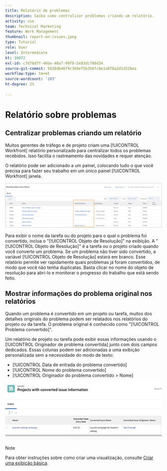 ```yaml
---
title: Relatório de problemas
description: Saiba como centralizar problemas criando um relatório.
activity: use
team: Technical Marketing
feature: Work Management
thumbnail: report-on-issues.jpeg
type: Tutorial
role: User
level: Intermediate
kt: 10072
exl-id: c7d76d7f-46be-40a7-99f8-5e83dc708d34
source-git-commit: 5038db46f9c369ef5b356fc8e1a078a2d1d32bea
workflow-type: tm+mt
source-wordcount: '283'
ht-degree: 2%

---
```


# Relatório sobre problemas

## Centralizar problemas criando um relatório

Muitos gerentes de tráfego e de projeto criam uma [!UICONTROL Workfront] relatório personalizado para centralizar todos os problemas recebidos. Isso facilita o rastreamento das novidades e requer atenção.

O relatório pode ser adicionado a um painel, colocando tudo o que você precisa para fazer seu trabalho em um único painel [!UICONTROL Workfront] janela.

![Uma imagem do [!UICONTROL Objeto de Resolução] coluna de um relatório de problemas.](assets/18-resolving-object-report.png)

Para exibir o nome da tarefa ou do projeto para o qual o problema foi convertido, inclua o &quot;[!UICONTROL Objeto de Resolução]&quot; na exibição. A &quot;[!UICONTROL Objeto de Resolução]&quot; é a tarefa ou o projeto criado quando você converte um problema. Se um problema não tiver sido convertido, a variável [!UICONTROL Objeto de Resolução] estará em branco. Esse relatório permite ver rapidamente quais problemas já foram convertidos, de modo que você não tenha duplicatas. Basta clicar no nome do objeto de resolução para abri-lo e monitorar o progresso do trabalho que está sendo feito.

## Mostrar informações do problema original nos relatórios

Quando um problema é convertido em um projeto ou tarefa, muitos dos detalhes originais do problema podem ser relatados nos relatórios do projeto ou da tarefa. O problema original é conhecido como &quot;[!UICONTROL Problema convertido]&quot;.

Um relatório de projeto ou tarefa pode exibir essas informações usando o [!UICONTROL Originador de problema convertida] junto com dois campos dedicados. Essas colunas podem ser adicionadas a uma exibição personalizada sem a necessidade do modo de texto:

* [!UICONTROL Data de entrada do problema convertido]
* [!UICONTROL Nome do problema convertido]
* [!UICONTROL Originador do problema convertido > Nome]

![Uma imagem das informações do relatório de problemas.](assets/19-text-mode-reporting-for-issues.png)

>[!NOTE]
>
>Para obter instruções sobre como criar uma visualização, consulte [Criar uma exibição básica](https://experienceleague.adobe.com/docs/workfront-learn/tutorials-workfront/reporting/basic-reporting/create-a-basic-view.html?lang=en).

